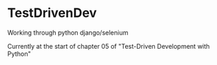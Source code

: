 # TestDrivenDev
Working through python django/selenium 

Currently at the start of chapter 05 of "Test-Driven Development with Python"

